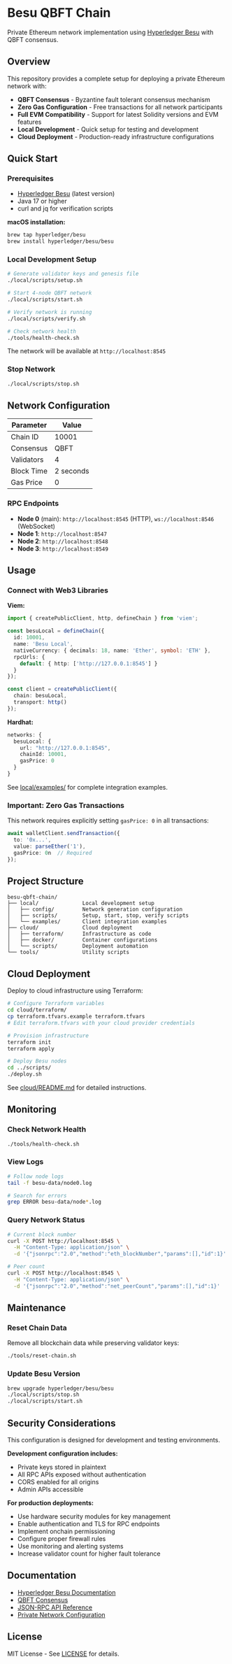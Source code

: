 # Besu QBFT Chain

Private Ethereum network implementation using [Hyperledger Besu](https://besu.hyperledger.org/) with QBFT consensus.

## Overview

This repository provides a complete setup for deploying a private Ethereum network with:

- **QBFT Consensus** - Byzantine fault tolerant consensus mechanism
- **Zero Gas Configuration** - Free transactions for all network participants
- **Full EVM Compatibility** - Support for latest Solidity versions and EVM features
- **Local Development** - Quick setup for testing and development
- **Cloud Deployment** - Production-ready infrastructure configurations

## Quick Start

### Prerequisites

- [Hyperledger Besu](https://besu.hyperledger.org/stable/public-networks/get-started/install) (latest version)
- Java 17 or higher
- curl and jq for verification scripts

**macOS installation:**
```bash
brew tap hyperledger/besu
brew install hyperledger/besu/besu
```

### Local Development Setup

```bash
# Generate validator keys and genesis file
./local/scripts/setup.sh

# Start 4-node QBFT network
./local/scripts/start.sh

# Verify network is running
./local/scripts/verify.sh

# Check network health
./tools/health-check.sh
```

The network will be available at `http://localhost:8545`

### Stop Network

```bash
./local/scripts/stop.sh
```

## Network Configuration

| Parameter | Value |
|-----------|-------|
| Chain ID | 10001 |
| Consensus | QBFT |
| Validators | 4 |
| Block Time | 2 seconds |
| Gas Price | 0 |

### RPC Endpoints

- **Node 0** (main): `http://localhost:8545` (HTTP), `ws://localhost:8546` (WebSocket)
- **Node 1**: `http://localhost:8547`
- **Node 2**: `http://localhost:8548`
- **Node 3**: `http://localhost:8549`

## Usage

### Connect with Web3 Libraries

**Viem:**
```typescript
import { createPublicClient, http, defineChain } from 'viem';

const besuLocal = defineChain({
  id: 10001,
  name: 'Besu Local',
  nativeCurrency: { decimals: 18, name: 'Ether', symbol: 'ETH' },
  rpcUrls: {
    default: { http: ['http://127.0.0.1:8545'] }
  }
});

const client = createPublicClient({
  chain: besuLocal,
  transport: http()
});
```

**Hardhat:**
```typescript
networks: {
  besuLocal: {
    url: "http://127.0.0.1:8545",
    chainId: 10001,
    gasPrice: 0
  }
}
```

See [local/examples/](local/examples/) for complete integration examples.

### Important: Zero Gas Transactions

This network requires explicitly setting `gasPrice: 0` in all transactions:

```typescript
await walletClient.sendTransaction({
  to: '0x...',
  value: parseEther('1'),
  gasPrice: 0n  // Required
});
```

## Project Structure

```
besu-qbft-chain/
├── local/              Local development setup
│   ├── config/         Network generation configuration
│   ├── scripts/        Setup, start, stop, verify scripts
│   └── examples/       Client integration examples
├── cloud/              Cloud deployment
│   ├── terraform/      Infrastructure as code
│   ├── docker/         Container configurations
│   └── scripts/        Deployment automation
└── tools/              Utility scripts
```

## Cloud Deployment

Deploy to cloud infrastructure using Terraform:

```bash
# Configure Terraform variables
cd cloud/terraform/
cp terraform.tfvars.example terraform.tfvars
# Edit terraform.tfvars with your cloud provider credentials

# Provision infrastructure
terraform init
terraform apply

# Deploy Besu nodes
cd ../scripts/
./deploy.sh
```

See [cloud/README.md](cloud/README.md) for detailed instructions.

## Monitoring

### Check Network Health

```bash
./tools/health-check.sh
```

### View Logs

```bash
# Follow node logs
tail -f besu-data/node0.log

# Search for errors
grep ERROR besu-data/node*.log
```

### Query Network Status

```bash
# Current block number
curl -X POST http://localhost:8545 \
  -H "Content-Type: application/json" \
  -d '{"jsonrpc":"2.0","method":"eth_blockNumber","params":[],"id":1}'

# Peer count
curl -X POST http://localhost:8545 \
  -H "Content-Type: application/json" \
  -d '{"jsonrpc":"2.0","method":"net_peerCount","params":[],"id":1}'
```

## Maintenance

### Reset Chain Data

Remove all blockchain data while preserving validator keys:

```bash
./tools/reset-chain.sh
```

### Update Besu Version

```bash
brew upgrade hyperledger/besu/besu
./local/scripts/stop.sh
./local/scripts/start.sh
```

## Security Considerations

This configuration is designed for development and testing environments.

**Development configuration includes:**
- Private keys stored in plaintext
- All RPC APIs exposed without authentication
- CORS enabled for all origins
- Admin APIs accessible

**For production deployments:**
- Use hardware security modules for key management
- Enable authentication and TLS for RPC endpoints
- Implement onchain permissioning
- Configure proper firewall rules
- Use monitoring and alerting systems
- Increase validator count for higher fault tolerance

## Documentation

- [Hyperledger Besu Documentation](https://besu.hyperledger.org/)
- [QBFT Consensus](https://besu.hyperledger.org/stable/private-networks/concepts/poa)
- [JSON-RPC API Reference](https://besu.hyperledger.org/stable/public-networks/reference/api)
- [Private Network Configuration](https://besu.hyperledger.org/stable/private-networks)

## License

MIT License - See [LICENSE](LICENSE) for details.
